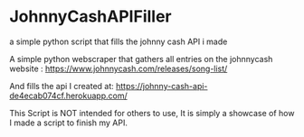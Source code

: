 # JohnnyCashAPIFiller

a simple python script that fills the johnny cash API i made

A simple python webscraper that gathers all entries on the johnnycash website : https://www.johnnycash.com/releases/song-list/

And fills the api I created at: https://johnny-cash-api-de4ecab074cf.herokuapp.com/

This Script is NOT intended for others to use, It is simply a showcase of how I made a script to finish my API.
